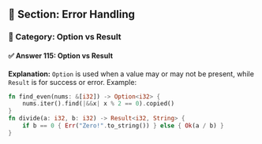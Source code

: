 ## 📘 Section: Error Handling  
### 🔹 Category: Option vs Result  
#### ✅ Answer 115: Option vs Result

**Explanation:**
`Option` is used when a value may or may not be present, while `Result` is for success or error. Example:

```rust
fn find_even(nums: &[i32]) -> Option<i32> {
    nums.iter().find(|&&x| x % 2 == 0).copied()
}
fn divide(a: i32, b: i32) -> Result<i32, String> {
    if b == 0 { Err("Zero!".to_string()) } else { Ok(a / b) }
}
```
